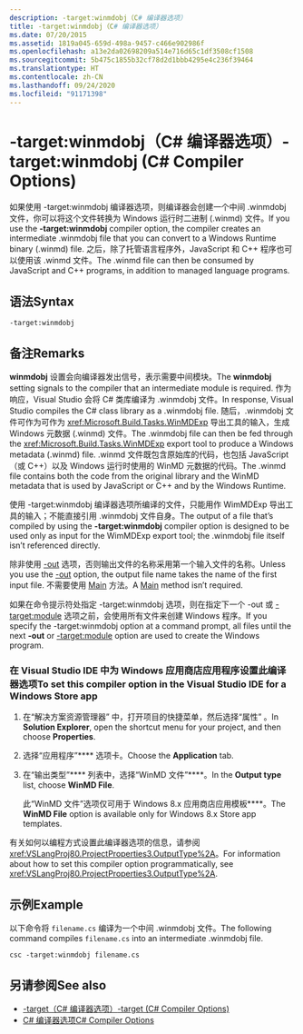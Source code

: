```yaml
---
description: -target:winmdobj（C# 编译器选项）
title: -target:winmdobj（C# 编译器选项）
ms.date: 07/20/2015
ms.assetid: 1819a045-659d-498a-9457-c466e902986f
ms.openlocfilehash: a13e2da02698209a514e716d65c1df3508cf1508
ms.sourcegitcommit: 5b475c1855b32cf78d2d1bbb4295e4c236f39464
ms.translationtype: HT
ms.contentlocale: zh-CN
ms.lasthandoff: 09/24/2020
ms.locfileid: "91171398"
---
```

# <a name="-targetwinmdobj-c-compiler-options"></a><span data-ttu-id="53fe7-103">-target:winmdobj（C# 编译器选项）</span><span class="sxs-lookup"><span data-stu-id="53fe7-103">-target:winmdobj (C# Compiler Options)</span></span>

<span data-ttu-id="53fe7-104">如果使用 -target:winmdobj 编译器选项，则编译器会创建一个中间 .winmdobj 文件，你可以将这个文件转换为 Windows 运行时二进制 (.winmd) 文件。</span><span class="sxs-lookup"><span data-stu-id="53fe7-104">If you use the **-target:winmdobj** compiler option, the compiler creates an intermediate .winmdobj file that you can convert to a Windows Runtime binary (.winmd) file.</span></span> <span data-ttu-id="53fe7-105">之后，除了托管语言程序外，JavaScript 和 C++ 程序也可以使用该 .winmd 文件。</span><span class="sxs-lookup"><span data-stu-id="53fe7-105">The .winmd file can then be consumed by JavaScript and C++ programs, in addition to managed language programs.</span></span>  
  
## <a name="syntax"></a><span data-ttu-id="53fe7-106">语法</span><span class="sxs-lookup"><span data-stu-id="53fe7-106">Syntax</span></span>  
  
```console  
-target:winmdobj  
```  
  
## <a name="remarks"></a><span data-ttu-id="53fe7-107">备注</span><span class="sxs-lookup"><span data-stu-id="53fe7-107">Remarks</span></span>  

 <span data-ttu-id="53fe7-108">**winmdobj** 设置会向编译器发出信号，表示需要中间模块。</span><span class="sxs-lookup"><span data-stu-id="53fe7-108">The **winmdobj** setting signals to the compiler that an intermediate module is required.</span></span> <span data-ttu-id="53fe7-109">作为响应，Visual Studio 会将 C# 类库编译为 .winmdobj 文件。</span><span class="sxs-lookup"><span data-stu-id="53fe7-109">In response, Visual Studio compiles the C# class library as a .winmdobj file.</span></span> <span data-ttu-id="53fe7-110">随后，.winmdobj 文件可作为可作为 <xref:Microsoft.Build.Tasks.WinMDExp> 导出工具的输入，生成 Windows 元数据 (.winmd) 文件。</span><span class="sxs-lookup"><span data-stu-id="53fe7-110">The .winmdobj file can then be fed through the <xref:Microsoft.Build.Tasks.WinMDExp> export tool to produce a Windows metadata (.winmd) file.</span></span> <span data-ttu-id="53fe7-111">.winmd 文件既包含原始库的代码，也包括 JavaScript（或 C++）以及 Windows 运行时使用的 WinMD 元数据的代码。</span><span class="sxs-lookup"><span data-stu-id="53fe7-111">The .winmd file contains both the code from the original library and the WinMD metadata that is used by JavaScript or C++ and by the Windows Runtime.</span></span>  
  
 <span data-ttu-id="53fe7-112">使用 -target:winmdobj 编译器选项所编译的文件，只能用作 WimMDExp 导出工具的输入；不能直接引用 .winmdobj 文件自身。</span><span class="sxs-lookup"><span data-stu-id="53fe7-112">The output of a file that’s compiled by using the **-target:winmdobj** compiler option is designed to be used only as input for the WimMDExp export tool; the .winmdobj file itself isn’t referenced directly.</span></span>  
  
 <span data-ttu-id="53fe7-113">除非使用 [-out](./out-compiler-option.md) 选项，否则输出文件的名称采用第一个输入文件的名称。</span><span class="sxs-lookup"><span data-stu-id="53fe7-113">Unless you use the [-out](./out-compiler-option.md) option, the output file name takes the name of the first input file.</span></span> <span data-ttu-id="53fe7-114">不需要使用 [Main](../../programming-guide/main-and-command-args/index.md) 方法。</span><span class="sxs-lookup"><span data-stu-id="53fe7-114">A [Main](../../programming-guide/main-and-command-args/index.md) method isn’t required.</span></span>  
  
 <span data-ttu-id="53fe7-115">如果在命令提示符处指定 -target:winmdobj 选项，则在指定下一个 -out 或 [-target:module](./target-module-compiler-option.md) 选项之前，会使用所有文件来创建 Windows 程序。</span><span class="sxs-lookup"><span data-stu-id="53fe7-115">If you specify the -target:winmdobj option at a command prompt, all files until the next **-out** or [-target:module](./target-module-compiler-option.md) option are used to create the Windows program.</span></span>  
  
### <a name="to-set-this-compiler-option-in-the-visual-studio-ide-for-a-windows-store-app"></a><span data-ttu-id="53fe7-116">在 Visual Studio IDE 中为 Windows 应用商店应用程序设置此编译器选项</span><span class="sxs-lookup"><span data-stu-id="53fe7-116">To set this compiler option in the Visual Studio IDE for a Windows Store app</span></span>  
  
1. <span data-ttu-id="53fe7-117">在“解决方案资源管理器”  中，打开项目的快捷菜单，然后选择“属性”  。</span><span class="sxs-lookup"><span data-stu-id="53fe7-117">In **Solution Explorer**, open the shortcut menu for your project, and then choose **Properties**.</span></span>  
  
2. <span data-ttu-id="53fe7-118">选择“应用程序”\*\*\*\* 选项卡。</span><span class="sxs-lookup"><span data-stu-id="53fe7-118">Choose the **Application** tab.</span></span>  
  
3. <span data-ttu-id="53fe7-119">在“输出类型”\*\*\*\* 列表中，选择“WinMD 文件”\*\*\*\*。</span><span class="sxs-lookup"><span data-stu-id="53fe7-119">In the **Output type** list, choose **WinMD File**.</span></span>  
  
     <span data-ttu-id="53fe7-120">此“WinMD 文件”选项仅可用于 Windows 8.x 应用商店应用模板\*\*\*\*。</span><span class="sxs-lookup"><span data-stu-id="53fe7-120">The **WinMD File** option is available only for Windows 8.x Store app templates.</span></span>  
  
 <span data-ttu-id="53fe7-121">有关如何以编程方式设置此编译器选项的信息，请参阅 <xref:VSLangProj80.ProjectProperties3.OutputType%2A>。</span><span class="sxs-lookup"><span data-stu-id="53fe7-121">For information about how to set this compiler option programmatically, see <xref:VSLangProj80.ProjectProperties3.OutputType%2A>.</span></span>  
  
## <a name="example"></a><span data-ttu-id="53fe7-122">示例</span><span class="sxs-lookup"><span data-stu-id="53fe7-122">Example</span></span>  

 <span data-ttu-id="53fe7-123">以下命令将 `filename.cs` 编译为一个中间 .winmdobj 文件。</span><span class="sxs-lookup"><span data-stu-id="53fe7-123">The following command compiles `filename.cs` into an intermediate .winmdobj file.</span></span>  
  
```console  
csc -target:winmdobj filename.cs  
```  
  
## <a name="see-also"></a><span data-ttu-id="53fe7-124">另请参阅</span><span class="sxs-lookup"><span data-stu-id="53fe7-124">See also</span></span>

- [<span data-ttu-id="53fe7-125">-target（C# 编译器选项）</span><span class="sxs-lookup"><span data-stu-id="53fe7-125">-target (C# Compiler Options)</span></span>](./target-compiler-option.md)
- [<span data-ttu-id="53fe7-126">C# 编译器选项</span><span class="sxs-lookup"><span data-stu-id="53fe7-126">C# Compiler Options</span></span>](./index.md)
